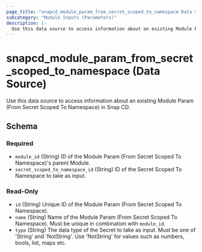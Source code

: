 ```yaml
---
page_title: "snapcd_module_param_from_secret_scoped_to_namespace Data Source - snapcd"
subcategory: "Module Inputs (Parameters)"
description: |-
  Use this data source to access information about an existing Module Param (From Secret Scoped To Namespace) in Snap CD.
---
```


# snapcd_module_param_from_secret_scoped_to_namespace (Data Source)

Use this data source to access information about an existing Module Param (From Secret Scoped To Namespace) in Snap CD.




<!-- schema generated by tfplugindocs -->
## Schema

### Required

- `module_id` (String) ID of the Module Param (From Secret Scoped To Namespace)'s parent Module.
- `secret_scoped_to_namespace_id` (String) ID of the Secret Scoped To Namespace to take as input.

### Read-Only

- `id` (String) Unique ID of the Module Param (From Secret Scoped To Namespace).
- `name` (String) Name of the Module Param (From Secret Scoped To Namespace).  Must be unique in combination with `module_id`.
- `type` (String) The data type of the Secret to take as input. Must be one of 'String' and 'NotString'. Use 'NotString' for values such as numbers, bools, list, maps etc.
